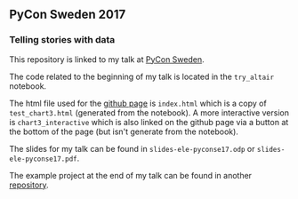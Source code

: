 ## PyCon Sweden 2017
### Telling stories with data

This repository is linked to my talk at [PyCon Sweden](http://pycon.se/).

The code related to the beginning of my talk is located in the `try_altair` notebook.

The html file used for the [github page](https://eleonore9.github.io/pyconse17/) is `index.html` which is a copy of `test_chart3.html` (generated from the notebook).
A more interactive version is `chart3_interactive` which is also linked on the github page via a button at the bottom of the page (but isn't generate from the notebook).


The slides for my talk can be found in `slides-ele-pyconse17.odp` or `slides-ele-pyconse17.pdf`.

The example project at the end of my talk can be found in another [repository](https://github.com/Eleonore9/ebola_outbreaks).

